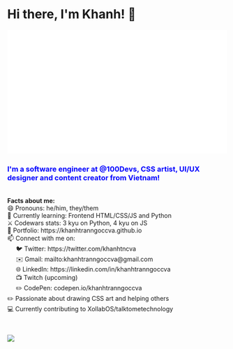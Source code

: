 <h1>Hi there, I'm Khanh! 👋</h1>

<img src="https://raw.githubusercontent.com/khanhtranngoccva/khanhtranngoccva/main/creeper.svg">

<h3 style="color: blue; border-bottom: none">I'm a software engineer at @100Devs, CSS artist, UI/UX designer and content creator from Vietnam!</h3>

<div>&nbsp;</div>

<div><b>Facts about me:</b></div>
<div>😄 Pronouns: he/him, they/them</div>
<div>🌱 Currently learning: Frontend HTML/CSS/JS and Python</div>
<div>⚔️ Codewars stats: 3 kyu on Python, 4 kyu on JS</div>
<div>💼 Portfolio: https://khanhtranngoccva.github.io</div
<div>📫 Connect with me on:
  <div>
    <div>&nbsp;&nbsp;&nbsp;&nbsp;&nbsp;🐦 Twitter: https://twitter.com/khanhtncva</div>
    <div>&nbsp;&nbsp;&nbsp;&nbsp;&nbsp;✉️ Gmail: mailto:khanhtranngoccva@gmail.com</div>
    <div>&nbsp;&nbsp;&nbsp;&nbsp;&nbsp;🌐 LinkedIn: https://linkedin.com/in/khanhtranngoccva</div>
    <div>&nbsp;&nbsp;&nbsp;&nbsp;&nbsp;📺 Twitch (upcoming)</div>
    <div>&nbsp;&nbsp;&nbsp;&nbsp;&nbsp;✏️ CodePen: codepen.io/khanhtranngoccva</div>
  </div>
</div>
<div>✏️ Passionate about drawing CSS art and helping others</div>
<div>💻 Currently contributing to XollabOS/talktometechnology</div>


<p>&nbsp;</p>

<img src="https://github-readme-stats.vercel.app/api?username=khanhtranngoccva">

